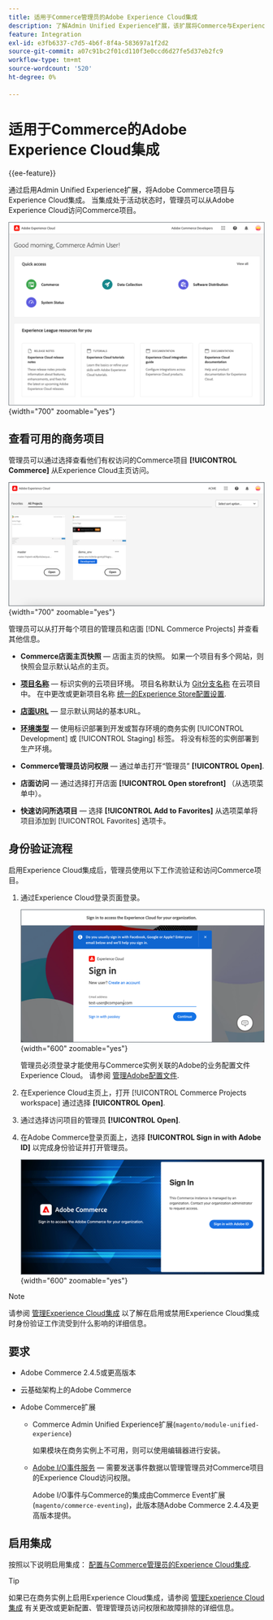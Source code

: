 ```yaml
---
title: 适用于Commerce管理员的Adobe Experience Cloud集成
description: 了解Admin Unified Experience扩展，该扩展将Commerce与Experience Cloud集成，以便客户可以从Experience Cloud主页访问Commerce项目。
feature: Integration
exl-id: e3fb6337-c7d5-4b6f-8f4a-583697a1f2d2
source-git-commit: a07c91bc2f01cd110f3e0ccd6d27fe5d37eb2fc9
workflow-type: tm+mt
source-wordcount: '520'
ht-degree: 0%

---
```


# 适用于Commerce的Adobe Experience Cloud集成

{{ee-feature}}

通过启用Admin Unified Experience扩展，将Adobe Commerce项目与Experience Cloud集成。 当集成处于活动状态时，管理员可以从Adobe Experience Cloud访问Commerce项目。

![从Experience Cloud主页访问Commerce](./assets/admin-uex-home-page.png){width="700" zoomable="yes"}

## 查看可用的商务项目

管理员可以通过选择查看他们有权访问的Commerce项目 **[!UICONTROL Commerce]** 从Experience Cloud主页访问。

![Experience Cloud上的Commerce项目工作区](./assets/admin-uex-commerce-projects-home.png){width="700" zoomable="yes"}

管理员可以从打开每个项目的管理员和店面 [!DNL Commerce Projects] 并查看其他信息。

- **Commerce店面主页快照** — 店面主页的快照。 如果一个项目有多个网站，则快照会显示默认站点的主页。

- **[项目名称](https://experienceleague.adobe.com/docs/commerce-cloud-service/user-guide/architecture/pro-develop-deploy-workflow.html)** — 标识实例的云项目环境。 项目名称默认为 [Git分支名称](https://experienceleague.adobe.com/docs/commerce-cloud-service/user-guide/project/console-branches.html) 在云项目中。 在中更改或更新项目名称 [统一的Experience Store配置设置](admin-unified-experience-integration-manage.md#manage-the-integration-from-the-admin).

- **[店面URL](../stores-purchase/store-urls.md)** — 显示默认网站的基本URL。

- **[环境类型](https://experienceleague.adobe.com/docs/commerce-cloud-service/user-guide/architecture/pro-develop-deploy-workflow.html)** — 使用标识部署到开发或暂存环境的商务实例 [!UICONTROL Development] 或 [!UICONTROL Staging] 标签。 将没有标签的实例部署到生产环境。

- **Commerce管理员访问权限** — 通过单击打开“管理员” **[!UICONTROL Open]**.

- **店面访问** — 通过选择打开店面 **[!UICONTROL Open storefront]** （从选项菜单中）。

- **快速访问所选项目** — 选择 **[!UICONTROL Add to Favorites]** 从选项菜单将项目添加到 [!UICONTROL Favorites] 选项卡。

## 身份验证流程

启用Experience Cloud集成后，管理员使用以下工作流验证和访问Commerce项目。

1. 通过Experience Cloud登录页面登录。

   ![Experience Cloud登录页面](./assets/admin-uex-experience-cloud-login.png){width="600" zoomable="yes"}

   管理员必须登录才能使用与Commerce实例关联的Adobe的业务配置文件Experience Cloud。 请参阅 [管理Adobe配置文件](https://helpx.adobe.com/enterprise/using/manage-adobe-profiles.html).

1. 在Experience Cloud主页上，打开 [!UICONTROL Commerce Projects workspace] 通过选择 **[!UICONTROL Open]**.

1. 通过选择访问项目的管理员 **[!UICONTROL Open]**.

1. 在Adobe Commerce登录页面上，选择 **[!UICONTROL Sign in with Adobe ID]** 以完成身份验证并打开管理员。

   ![Adobe Commerce登录页面](./assets/admin-adobeid-login.png){width="600" zoomable="yes"}

>[!NOTE]
>
>请参阅 [管理Experience Cloud集成](admin-unified-experience-integration-manage.md) 以了解在启用或禁用Experience Cloud集成时身份验证工作流受到什么影响的详细信息。

## 要求

- Adobe Commerce 2.4.5或更高版本
- 云基础架构上的Adobe Commerce
- Adobe Commerce扩展

   - Commerce Admin Unified Experience扩展(`magento/module-unified-experience`)

     如果模块在商务实例上不可用，则可以使用编辑器进行安装。

   - [Adobe I/O事件服务](https://developer.adobe.com/commerce/extensibility/events/) — 需要发送事件数据以管理管理员对Commerce项目的Experience Cloud访问权限。

     Adobe I/O事件与Commerce的集成由Commerce Event扩展(`magento/commerce-eventing`)，此版本随Adobe Commerce 2.4.4及更高版本提供。

## 启用集成

按照以下说明启用集成： [配置与Commerce管理员的Experience Cloud集成](admin-unified-experience-integration-configure.md).

>[!TIP]
>
>如果已在商务实例上启用Experience Cloud集成，请参阅 [管理Experience Cloud集成](admin-unified-experience-integration-manage.md) 有关更改或更新配置、管理管理员访问权限和故障排除的详细信息。
